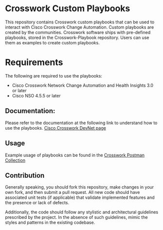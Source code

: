 # Crosswork Custom Playbooks

This repository contains Crosswork custom playbooks that can be used to interact with Cisco Crosswork Change Automation.
Custom playbooks are created by the communities. Crosswork software ships with pre-defined playbooks, stored in the Crosswork-Playbook repository. Users can use them as examples to create custom playbooks.

# Requirements
The following are required to use the playbooks:

* Cisco Crosswork Network Change Automation and Health Insights 3.0 or later
* Cisco NSO 4.5.5 or later


## Documentation:

Please refer to the documentation at the following link to understand how to use the playbooks.
[Cisco Crosswork DevNet page](https://developer.cisco.com/docs/crosswork/)

## Usage

Example usage of playbooks can be found in the [Crosswork Postman Collection](https://developer.cisco.com/codeexchange/github/repo/CiscoDevNet/postman-for-Cisco-Crosswork)

## Contribution

Generally speaking, you should fork this repository, make changes in your own fork, and then submit a pull request. All new code should have associated unit tests (if applicable) that validate implemented features and the presence or lack of defects.

Additionally, the code should follow any stylistic and architectural guidelines prescribed by the project. In the absence of such guidelines, mimic the styles and patterns in the existing codebase.
